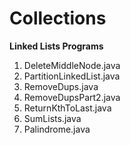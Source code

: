 # Collections

**Linked Lists Programs**
  1. DeleteMiddleNode.java
  2. PartitionLinkedList.java
  3. RemoveDups.java
  4. RemoveDupsPart2.java
  5. ReturnKthToLast.java
  6. SumLists.java
  7. Palindrome.java
   
